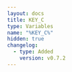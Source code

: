 ```yaml
---
layout: docs
title: KEY_C
type: Variables
name: "%KEY_C%"
hidden: true
changelog:
  - type: Added
    version: v0.7.2
---
```

